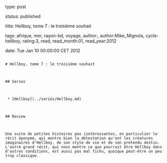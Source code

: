 type: post
status: published
title: Hellboy, tome 7 : le troisième souhait
tags:  afrique,  mer,  rayon-bd,  voyage, author:, author:Mike_Mignola, cycle-hellboy, rating:3, read, read_month:01, read_year:2012
date: Tue Jan 10 00:00:00 CET 2012
~~~~~~
# Hellboy, tome 7 : le troisième souhait

## Series

 * [Hellboy](../series/Hellboy.md)

## Review

Une suite de petites histoires pas iintéressantes, en particulier le récit éponyme, qui montre bien la détestation qu'ont les créatures imaginaires d'Hellboy, de son style de vie et de son prétendu destin. L'autre grand récit, qui nous montre ce que pourrait être Hellboy dans d'autres conditions, est aussi pas mal fichu, quoique peut-être un peu trop classique.